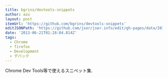 ```yaml
---
title: bgrins/devtools-snippets
author: azu
layout: post
itemUrl: 'https://github.com/bgrins/devtools-snippets'
editJSONPath: 'https://github.com/jser/jser.info/edit/gh-pages/data/2013/06/index.json'
date: '2013-06-21T01:28:04.814Z'
tags:
  - Chrome
  - firefox
  - Development
  - デバック
---
```

Chrome Dev Tools等で使えるスニペット集.
